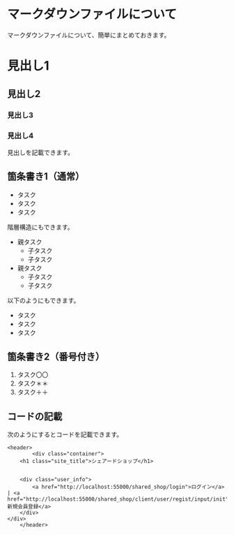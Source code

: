 # マークダウンファイルについて

マークダウンファイルについて、簡単にまとめておきます。

# 見出し1

## 見出し2

### 見出し3

### 見出し4

見出しを記載できます。

## 箇条書き1（通常）

* タスク
* タスク
* タスク

階層構造にもできます。

* 親タスク
  * 子タスク
  * 子タスク
* 親タスク
  * 子タスク
  * 子タスク

以下のようにもできます。
- タスク
- タスク
- タスク

## 箇条書き2（番号付き）

1. タスク〇〇
1. タスク＊＊
1. タスク＋＋

## コードの記載

次のようにするとコードを記載できます。

```
<header>
		<div class="container">
	<h1 class="site_title">シェアードショップ</h1>
	
	
	<div class="user_info">
		<a href="http://localhost:55000/shared_shop/login">ログイン</a> | <a href="http://localhost:55000/shared_shop/client/user/regist/input/init">新規会員登録</a>
	</div>
</div>
	</header>
```

